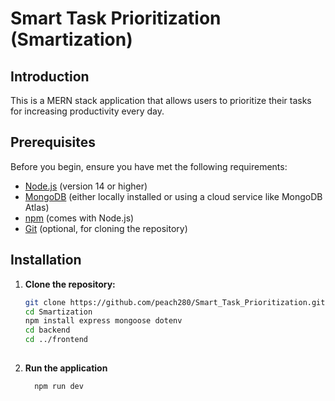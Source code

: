 # Smart Task Prioritization (Smartization)

## Introduction
This is a MERN stack application that allows users to prioritize their tasks for increasing productivity every day.

## Prerequisites
Before you begin, ensure you have met the following requirements:
- [Node.js](https://nodejs.org/) (version 14 or higher)
- [MongoDB](https://www.mongodb.com/) (either locally installed or using a cloud service like MongoDB Atlas)
- [npm](https://www.npmjs.com/) (comes with Node.js)
- [Git](https://git-scm.com/) (optional, for cloning the repository)

## Installation
1. **Clone the repository:**
   ```bash
   git clone https://github.com/peach280/Smart_Task_Prioritization.git
   cd Smartization
   npm install express mongoose dotenv
   cd backend
   cd ../frontend
 
   ```
2. **Run the application**
   ```
     npm run dev
   ```
